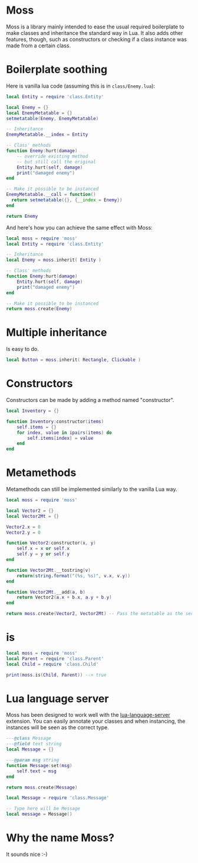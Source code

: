 # Moss
Moss is a library mainly intended to ease the usual required boilerplate to make classes and inheritance the standard way in Lua. It also adds other features, though, such as constructors or checking if a class instance was made from a certain class.

# Boilerplate soothing
Here is vanilla lua code (assuming this is in `class/Enemy.lua`):  
```lua
local Entity = require 'class.Entity'

local Enemy = {}
local EnemyMetatable = {}
setmetatable(Enemy, EnemyMetatable)

-- Inheritance
EnemyMetatable.__index = Entity

-- Class' methods
function Enemy:hurt(damage)
    -- override existing method
    -- but still call the original
    Entity.hurt(self, damage)
    print("damaged enemy")
end

-- Make it possible to be instanced
EnemyMetatable.__call = function()
  return setmetatable({}, {__index = Enemy})
end

return Enemy
```
And here's how you can achieve the same effect with Moss:
```lua
local moss = require 'moss'
local Entity = require 'class.Entity'

-- Inheritance
local Enemy = moss.inherit( Entity )

-- Class' methods
function Enemy:hurt(damage)
    Entity.hurt(self, damage)
    print("damaged enemy")
end

-- Make it possible to be instanced
return moss.create(Enemy)
```

# Multiple inheritance
Is easy to do.
```lua
local Button = moss.inherit( Rectangle, Clickable )
```

# Constructors
Constructors can be made by adding a method named "constructor".
```lua
local Inventory = {}

function Inventory:constructor(items)
    self.items = {}
    for index, value in ipairs(items) do
        self.items[index] = value
    end
end
```

# Metamethods
Metamethods can still be implemented similarly to the vanilla Lua way.
```lua
local moss = require 'moss'

local Vector2 = {}
local Vector2Mt = {}

Vector2.x = 0
Vector2.y = 0

function Vector2:constructor(x, y)
    self.x = x or self.x
    self.y = y or self.y
end

function Vector2Mt.__tostring(v)
    return(string.format("(%s, %s)", v.x, v.y))
end

function Vector2Mt.__add(a, b)
    return Vector2(a.x + b.x, a.y + b.y)
end

return moss.create(Vector2, Vector2Mt) -- Pass the metatable as the second argument
```

# is
```lua
local moss = require 'moss'
local Parent = require 'class.Parent'
local Child = require 'class.Child'

print(moss.is(Child, Parent)) --> true
```

# Lua language server
Moss has been designed to work well with the [lua-language-server](https://github.com/LuaLS/lua-language-server) extension. You can easily annotate your classes and when instancing, the instances will be seen as the correct type.
```lua
---@class Message
---@field text string
local Message = {}

---@param msg string
function Message:set(msg)
    self.text = msg
end

return moss.create(Message)
```
```lua
local Message = require 'class.Message'

-- Type here will be Message
local message = Message()
```

# Why the name Moss?
It sounds nice :-)

